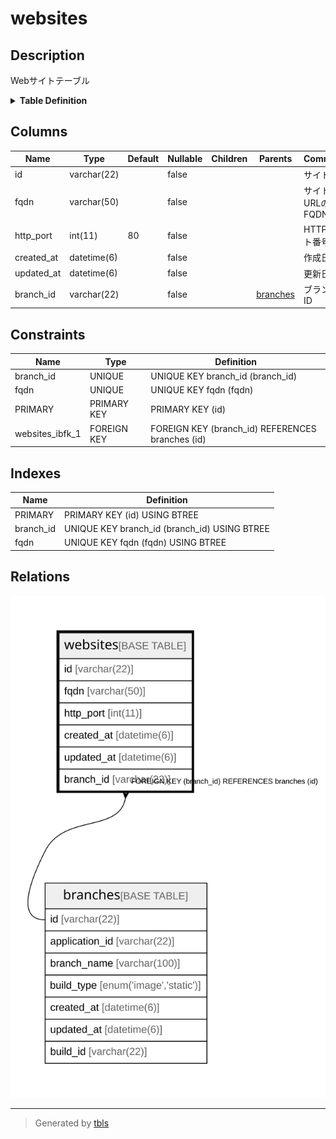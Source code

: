 # websites

## Description

Webサイトテーブル

<details>
<summary><strong>Table Definition</strong></summary>

```sql
CREATE TABLE `websites` (
  `id` varchar(22) NOT NULL COMMENT 'サイトID',
  `fqdn` varchar(50) NOT NULL COMMENT 'サイトURLのFQDN',
  `http_port` int(11) NOT NULL DEFAULT 80 COMMENT 'HTTPポート番号',
  `created_at` datetime(6) NOT NULL COMMENT '作成日時',
  `updated_at` datetime(6) NOT NULL COMMENT '更新日時',
  `branch_id` varchar(22) NOT NULL COMMENT 'ブランチID',
  PRIMARY KEY (`id`),
  UNIQUE KEY `fqdn` (`fqdn`),
  UNIQUE KEY `branch_id` (`branch_id`),
  CONSTRAINT `websites_ibfk_1` FOREIGN KEY (`branch_id`) REFERENCES `branches` (`id`)
) ENGINE=InnoDB DEFAULT CHARSET=utf8mb4 COMMENT='Webサイトテーブル'
```

</details>

## Columns

| Name | Type | Default | Nullable | Children | Parents | Comment |
| ---- | ---- | ------- | -------- | -------- | ------- | ------- |
| id | varchar(22) |  | false |  |  | サイトID |
| fqdn | varchar(50) |  | false |  |  | サイトURLのFQDN |
| http_port | int(11) | 80 | false |  |  | HTTPポート番号 |
| created_at | datetime(6) |  | false |  |  | 作成日時 |
| updated_at | datetime(6) |  | false |  |  | 更新日時 |
| branch_id | varchar(22) |  | false |  | [branches](branches.md) | ブランチID |

## Constraints

| Name | Type | Definition |
| ---- | ---- | ---------- |
| branch_id | UNIQUE | UNIQUE KEY branch_id (branch_id) |
| fqdn | UNIQUE | UNIQUE KEY fqdn (fqdn) |
| PRIMARY | PRIMARY KEY | PRIMARY KEY (id) |
| websites_ibfk_1 | FOREIGN KEY | FOREIGN KEY (branch_id) REFERENCES branches (id) |

## Indexes

| Name | Definition |
| ---- | ---------- |
| PRIMARY | PRIMARY KEY (id) USING BTREE |
| branch_id | UNIQUE KEY branch_id (branch_id) USING BTREE |
| fqdn | UNIQUE KEY fqdn (fqdn) USING BTREE |

## Relations

![er](websites.svg)

---

> Generated by [tbls](https://github.com/k1LoW/tbls)
